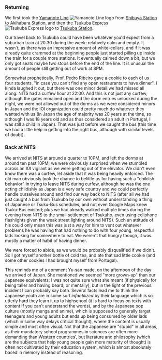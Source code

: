 ### Returning

We first took the [Yamanote Line](https://en.wikipedia.org/wiki/Yamanote_Line) <img src="https://upload.wikimedia.org/wikipedia/commons/0/04/JR_JY_line_symbol.svg" alt="Yamanote Line logo" class="inline"> from [Shibuya Station](https://en.wikipedia.org/wiki/Shibuya_Station) to [Akihabara Station](https://en.wikipedia.org/wiki/Akihabara_Station), and then the [Tsukuba Express](https://en.wikipedia.org/wiki/Tsukuba_Express) <img src="https://upload.wikimedia.org/wikipedia/commons/7/7b/Tsukuba_Express_mark.svg" alt="Tsukuba Express logo" class="inline"> to [Tsukuba Station](https://en.wikipedia.org/wiki/Tsukuba_Station).

Our travel back to Tsukuba could have been whatever you'd expect from a suburban train at 20:30 during the week: relatively calm and empty. It wasn't, as there was an impressive amount of white-collars, and if it was already quite crammed at the beginning people just started pilling up inside the train for a couple more stations. It eventually calmed down a bit, but we only got seats maybe two stops before the end of the line. It is unusual the amount of people still getting out of work at 8PM.

Somewhat prophetically, Prof. Pedro Ribeiro gave a cookie to each of us four students, "in case you can't find any open restaurants to have dinner". I kinda laughed it out, but there was one minor detail we had missed all along: NITS had a curfew hour at 22:00. And this is not just any curfew; although the gates remained open and the dorm entries unlocked during the night, we were not allowed out of the dorms as we were considered minors in Japan and the IOI organization could pretty much do whatever they wanted with us (in Japan the age of majority was 20 years at the time, so although I was 18 years old and as thus considered an adult in Portugal, I was still a child in Japan). That was just before we caught the bus (this time we had a little help in getting into the right bus, although with similar levels of doubt).

### Back at NITS

We arrived at NITS at around a quarter to 10PM, and left the dorms at around ten past 10PM; we were obviously surprised when we stumbled across an IOI vigilant as we were getting out of the elevator. We didn't even know there was a curfew, let aside that it was being heavily enforced. The old man obviously took the chance to belittle us for having such a "childish behavior" in trying to leave NITS during curfew, although he was the one acting childishly as Japan is a very safe country and we could perfectly handle ourselves around and find our way back to NITS (after all we had just caught a bus from Tsukuba by our own without understanding a thing of Japanese or Tsuku-Bus schedules, and not even Google Maps knew Tsuku-Bus existed; plus we had already walked multiple times during the evening from NITS to the small settlement of Tsukuho, even using cellphone flashlights given the weak street lighting around NITS). Such an attitude of his could only mean this was just a way for him to vent out whatever problems he was having that had nothing to do with four young, respectful lads looking for somewhere to eat. We weren't that hungry though, it was mostly a matter of habit of having dinner.

We were forced to abide, as we would be probably disqualified if we didn't. So I got myself another bottle of cold tea, and ate that sad little cookie (and some other cookies I had brought myself from Portugal).

This reminds me of a comment Yu-san made, on the afternoon of the day we arrived of Japan. She mentioned we seemed "more grown-up" than our Japanese equivalents; I was not quite sure what she meant (if physically for being taller and having beard, or mentally), but in the light of the previous incident I can probably say both. Several facts lead me to think the Japanese youth are in some sort *infantilized* by their language which is so utterly hard they learn it up to highschool (it is hard to focus on texts with content if you can't understand the words), and by the Japanese pop culture (mostly manga and anime), which is supposed to generally target teenagers and young adults but ends up being consumed by older lads (which in some way delays critical thought), where the content is usually simple and most often visual. Not that the Japanese are "stupid" in all areas, as their mandatory school programmes in sciences are often more demanding than Western countries', but literature and philosophy (which are the subjects that help young people gain more maturity of thought) is often not cultivated by their education system, which is almost absolutely based in memory instead of reasoning.
